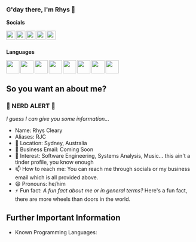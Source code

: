 <head>
  <link rel="stylesheet" href="https://cdn.jsdelivr.net/gh/devicons/devicon@v2.10.1/devicon.min.css">
</head>

### G'day there, I'm Rhys 👋

**Socials**

<a href="youtube.com" target="_blank">
  <img align="left" width="24px" src="https://cdn.jsdelivr.net/gh/devicons/devicon/icons/twitter/twitter-original.svg" />
</a>

<a href="youtube.com" target="_blank">
  <img align="left" width="24px" src="https://cdn.jsdelivr.net/gh/devicons/devicon/icons/twitter/twitter-original.svg" />
</a>

<a href="youtube.com" target="_blank">
  <img align="left" width="24px" src="https://cdn.jsdelivr.net/gh/devicons/devicon/icons/twitter/twitter-original.svg" />
</a>

<a href="youtube.com" target="_blank">
  <img align="left" width="24px" src="https://cdn.jsdelivr.net/gh/devicons/devicon/icons/twitter/twitter-original.svg" />
</a>

<a href="youtube.com" target="_blank">
  <img align="left" width="24px" src="https://cdn.jsdelivr.net/gh/devicons/devicon/icons/twitter/twitter-original.svg" />
</a>


<br />
<br />

**Languages** 

<img align="left" width="35px" src="https://cdn.jsdelivr.net/gh/devicons/devicon/icons/python/python-original.svg" />

<img align="left" width="35px" src="https://cdn.jsdelivr.net/gh/devicons/devicon/icons/java/java-original.svg" />

<img align="left" width="35px" src="https://cdn.jsdelivr.net/gh/devicons/devicon/icons/html5/html5-original-wordmark.svg" />

<img align="left" width="35px" src="https://cdn.jsdelivr.net/gh/devicons/devicon/icons/javascript/javascript-original.svg" />

<img align="left" width="35px" src="https://cdn.jsdelivr.net/gh/devicons/devicon/icons/css3/css3-original.svg" />

<img align="left" width="35px" src="https://cdn.jsdelivr.net/gh/devicons/devicon/icons/mysql/mysql-original.svg" />

<img align="left" width="35px" src="https://cdn.jsdelivr.net/gh/devicons/devicon/icons/arduino/arduino-original.svg" />

<img align="left" width="35px" src="https://cdn.jsdelivr.net/gh/devicons/devicon/icons/dotnetcore/dotnetcore-original.svg" />

<br />
<br />
<!--
**rhyscleary/rhyscleary** is a ✨ _special_ ✨ repository because its `README.md` (this file) appears on your GitHub profile.

Here are some ideas to get you started:

- 🔭 I’m currently working on ...
<!-- - 🌱 I’m currently learning ...
- 👯 I’m looking to collaborate on ...
- 🤔 I’m looking for help with ...
- 💬 Ask me about ... -->

## So you want an about me?
### :rotating_light: NERD ALERT :rotating_light:
*I guess I can give you some information...*
- Name: Rhys Cleary
- Aliases: RJC
- 📌 Location: Sydney, Australia
- 📧 Business Email: Coming Soon
- 📙 Interest: Software Engineering, Systems Analysis, Music... this ain't a tinder profile, you know enough
- 📫 How to reach me: You can reach me through socials or my business email which is all provided above. 
- 😄 Pronouns: he/him
- ⚡ Fun fact: *A fun fact about me or in general terms?* Here's a fun fact, there are more wheels than doors in the world. 

## Further Important Information 
- Known Programming Languages: 

